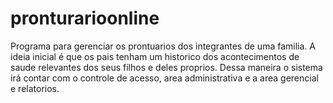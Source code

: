 # pronturarioonline
Programa para gerenciar os prontuarios dos integrantes de uma familia.
A ideia inicial é que os pais tenham um historico dos acontecimentos de saude relevantes dos seus filhos e deles proprios.
Dessa maneira o sistema irá contar com o controle de acesso, area administrativa e a area gerencial e relatorios.
